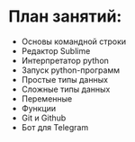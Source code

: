 # План занятий:

- Основы командной строки
- Редактор Sublime
- Интерпретатор python
- Запуск python-программ
- Простые типы данных
- Сложные типы данных
- Переменные 
- Функции 
- Git и Github 
- Бот для Telegram 